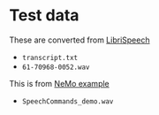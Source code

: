 # Test data

These are converted from [LibriSpeech](http://www.openslr.org/12)

- `transcript.txt`
- `61-70968-0052.wav`

This is from [NeMo example](tutorials/asr/Online_Offline_Speech_Commands_Demo.ipynb)

- `SpeechCommands_demo.wav`
